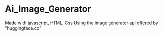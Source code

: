 # Ai_Image_Generator

Made with javascript, HTML, Css
Using the image generator api offered by "huggingface.co"
